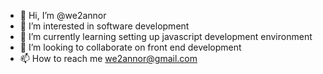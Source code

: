 - 👋 Hi, I’m @we2annor
- 👀 I’m interested in software development
- 🌱 I’m currently learning setting up javascript development environment
- 💞️ I’m looking to collaborate on front end development
- 📫 How to reach me we2annor@gmail.com

<!---
we2annor/we2annor is a ✨ special ✨ repository because its `README.md` (this file) appears on your GitHub profile.
You can click the Preview link to take a look at your changes.
--->
